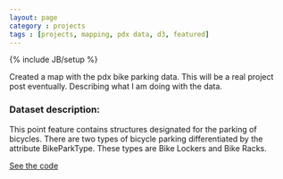 ```yaml
---
layout: page
category : projects
tags : [projects, mapping, pdx data, d3, featured]
---
```

{% include JB/setup %}

Created a map with the pdx bike parking data. This will be a real project post eventually. Describing what I am doing with the data.

### Dataset description:

This point feature contains structures designated for the parking of bicycles. There are two types of bicycle parking differentiated by the attribute BikeParkType. These types are Bike Lockers and Bike Racks.



[See the code](http://bl.ocks.org/2269927)

